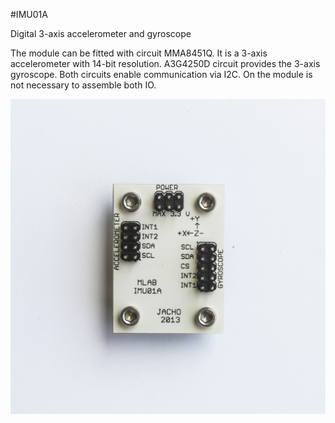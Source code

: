 <!--- AUTOgen ---> <!--- Please remove this line after manually editing --->
<!--- Created:2017-01-02T14:38:45.870791: ---> 
<!--- Author:Mlab: ---> 
<!--- AuthorEmail:email@mlab.cz: ---> 
<!--- Tags:None: ---> 
<!--- Ust:None: ---> 
<!--- Name:IMU01A: --->
#IMU01A 
<!--- LongName --->
Digital 3-axis accelerometer and gyroscope
<!--- ELongName ---> 

<!--- Lead --->
The module can be fitted with circuit MMA8451Q. It is a 3-axis accelerometer with 14-bit resolution. A3G4250D circuit provides the 3-axis gyroscope. Both circuits enable communication via I2C. On the module is not necessary to assemble both IO.
<!--- ELead ---> 

![LeadImg](DOC/SRC/img//IMU01A_Top_Big.jpg) 


​
​
<!--- Description --->
<!--- EDescription --->
<!--- Content --->
<!--- EContent --->
            